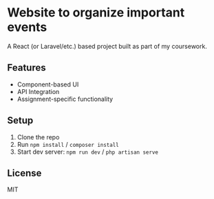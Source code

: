 # Website to organize important events

A React (or Laravel/etc.) based project built as part of my coursework.

## Features
- Component-based UI
- API Integration
- Assignment-specific functionality

## Setup
1. Clone the repo
2. Run `npm install` / `composer install`
3. Start dev server: `npm run dev` / `php artisan serve`

## License
MIT
